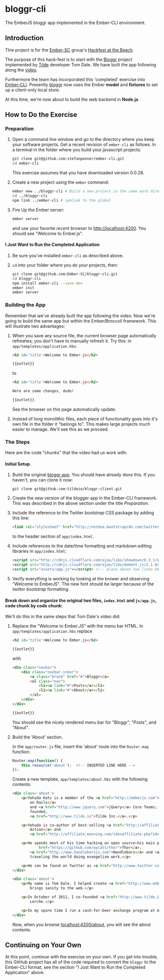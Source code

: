 # bloggr-cli

The EmberJS bloggr app implemented in the Ember-CLI environment.

## Introduction

Thie project is for the [Ember-SC](http://www.meetup.com/Ember-SC/) group's
[Hackfest at the Beach](http://www.meetup.com/Ember-SC/events/177022872/).

The purpose of this hack-fest is to start with the [Bloggr](https://github.com/oldfartdeveloper/bloggr-client)
project implemented by [Tilde](http://www.tilde.io/) developer Tom Dale.  We have built the app following along
the [video](https://www.youtube.com/watch?feature=player_detailpage&v=1QHrlFlaXdI).

Furthermore the team has incorporated this 'completed' exercise into [Ember-CLI](https://github.com/stefanpenner/ember-cli).
Presently [bloggr](https://github.com/Ember-SC/bloggr-cli) now uses the Ember **model** and **fixtures** to
set up a client-only local store.

At this time, we're now about to build the web backend in **Node.js**.

## How to Do the Exercise

### Preparation

1.  Open a command line window and go to the directory where you keep your software projects.
    Get a recent revision of `ember-cli` as follows.  In a terminal in the folder where you build your javascript
    projects:
    
    ```bash
    git clone git@github.com:stefanpenner/ember-cli.git
    cd ember-cli
    ```
    
    This exercise assumes that you have downloaded version 0.0.28.

1.  Create a new project using the `ember` command:

    ```bash
    ember new ../bloggr-cli # Build a new project in the same work directory as ember-cli
    cd ../bloggr-cli
    npm link ../ember-cli # symlink to the global
    ```

1.  Fire Up the Ember server:

    ```bash
    ember server
    ```

    and use your favorite *recent* browser to [http://localhost:4200](http://localhost:4200).  You should see "Welcome to Ember.js".

#### I Just Want to Run the Completed Application

1.  Be sure you've installed `ember-cli` as described above.

1.  `cd` into your folder where you do your projects, then:

    ```bash
    git clone git@github.com:Ember-SC/bloggr-cli.git
    cd bloggr-cli
    npm install ember-cli --save-dev
    ember init
    ember server
    ```

### Building the App

Remember that we've already built the app following the video.
Now we're going to build the same app but within the Ember/Broccoli framework.
This will illustrate two advantages:

1. When you save any source file, the current browser page automatically refreshes; you don't have to manually
   refresh it.  Try this: in `app/templates/application.hbs`:

   ```html
   <h2 id='title'>Welcome to Ember.js</h2>

   {{outlet}}
   ```

   to

   ```html
   <h2 id='title'>Welcome to Ember.js</h2>

   Here are some changes, dude!

   {{outlet}}
   ```

   See the browser on this page automatically update.

1. Instead of long monolithic files, each piece of functionality goes into it's own file in the folder
   it "belongs to".  This makes large projects much easier to manage.  We'll see this as we proceed.

### The Steps

Here are the code "chunks" that the video had us work with:

#### Initial Setup

1.  Build the original [bloggr app](https://github.com/tildeio/bloggr-client).  You should have already done this.
    If you haven't, you can clone it now:

    ```
    git clone git@github.com:tildeio/bloggr-client.git
    ```

1.  Create the new version of the blogger app in the Ember-CLI framework.  This was described in the above section
    under the title *Preparation*.

1.  Include the reference to the Twitter *bootstrap* CSS package by adding this line:

    ```html
    <link rel="stylesheet" href="http://netdna.bootstrapcdn.com/twitter-bootstrap/2.3.2/css/bootstrap-combined.no-icons.min.css">
    ```

    to the header section of `app/index.html`.

1.  Include references to the date/time formatting and markdown editing libraries in `app/index.html`:

    ```html
    <script src="http://cdnjs.cloudflare.com/ajax/libs/showdown/0.3.1/showdown.min.js"></script>
    <script src="http://cdnjs.cloudflare.com/ajax/libs/moment.js/2.1.0/moment.min.js"></script>
    <script src="assets/app.js"></script> <!-- place above two lines before this line -->
    ```

1.  Verify everything is working by looking at the brower and observing "Welcome to EmberJS".  The new font should
    be larger because of the *twitter bootstrap* formatting.

#### Break down and organize the original two files, `index.html` and `js/app.js`, code chunk by code chunk:

We'll do this in the same steps that Tom Dale's video did:

1.  Replace the "Welcome to Ember.JS" with the menu bar HTML.  In `app/templates/application.hbs` replace

    ```html
    <h2 id='title'>Welcome to Ember.js</h2>

    {{outlet}}
    ```

    with

    ```html
    <div class="navbar">
        <div class="navbar-inner">
            <a class="brand" href="#">Bloggr</a>
            <ul class="nav">
                <li><a link="#">Posts</a></li>
                <li><a link="#">About</a></li>
            </ul>
        </div>
    </div>

    {{outlet}}
    ```

    You should see the nicely rendered menu bar for "Bloggr", "Posts", and "About".

1.  Build the 'About' section.

    In the `app/router.js` file, insert the 'about' route
    into the `Router.map` function:

    ```javascript
    Router.map(function() {
        this.resource('about');  <!-- INSERTED LINE HERE -->
    });
    ```

    Create a new template, `app/templates/about.hbs` with the following contents:

    ```html
    <div class='about'>
        <p>Yehuda Katz is a member of the <a href="http://emberjs.com">Ember.js</a>, <a href="http://rubyonrails.org">Ruby
            on Rails</a>
            and <a href="http://www.jquery.com">jQuery</a> Core Teams; he spends his daytime hours at the startup he
            founded,
            <a href="http://www.tilde.io">Tilde Inc.</a>.</p>

        <p>Yehuda is co-author of best-selling <a href="http://affiliate.manning.com/idevaffiliate.php?id=485_176">jQuery in
            Action</a> and
            <a href="http://affiliate.manning.com/idevaffiliate.php?id=485_145">Rails 3 in Action</a>.</p>

        <p>He spends most of his time hacking on open source—his main projects, along with others, like <a
                href="https://github.com/wycats/thor">Thor</a>,
            <a href="http://www.handlebarsjs.com">Handlebars</a> and <a href="https://github.com/carlhuda/janus">Janus</a>—or
            traveling the world doing evangelism work.</p>

        <p>He can be found on Twitter as <a href="http://www.twitter.com/wycats">@wycats</a>.</p>
    </div>

    <div class='about'>
        <p>My name is Tom Dale. I helped create <a href="http://www.emberjs.com/">Ember.js</a>, a JavaScript framework that
            brings sanity to the web.</p>

        <p>In October of 2011, I co-founded <a href="http://www.tilde.io">Tilde</a> with Yehuda Katz, Leah Silber and Carl
            Lerche.</p>

        <p>In my spare time I run a cash-for-beer exchange program at many local San Francisco dive bars.</p>
    </div>
    ```
    Now, when you browse [localhost:4200/about](http://localhost:4200/about), you will see the about contents.

## Continuing on Your Own

At this point, continue with the exercise on your own.  If you get into trouble, this GitHub project
has all of the code required to convert the `bloggr` to the Ember-CLI format; see the
section "I Just Want to Run the Completed Application" above.
